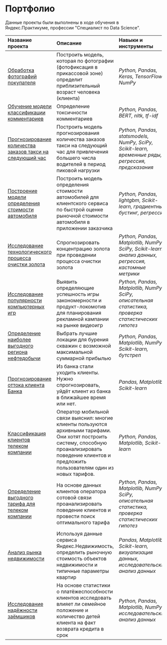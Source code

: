 # Портфолио
Данные проекты были выполнены в ходе обучения в Яндекс.Практикуме, профессии "Специалист по Data Science".

| Название проекта | Описание | Навыки и инструменты | 
| :---------------------- | :---------------------- | :---------------------- |
| [Обработка фотографий покупателя](age_detection) | Построить модель, которая по фотографии (фотофиксация в прикассовой зоне) определит приблизительный возраст человека (клиента)| *Python, Pandas, Keras, TensorFlow, NumPy* |
| [Обучение модели классификации комментариев](toxic_comment_classifier) | Определение токсичности комментариев| *Python, Pandas, BERT, nltk, tf-idf* |
| [Прогнозирование количества заказов такси на следующий час](taxi_orders_pred) | Построить модель прогнозирования количества заказов такси на следующий час для привлечения большего числа водителей в период пиковой нагрузки| *Python, Pandas, statsmodels, NumPy, SciPy, Scikit-learn, временные ряды, регрессия, предсказания* |
| [Построение модели определения стоимости автомобиля](car_price) | Построить модель определения стоимости автомобилей для клиентского сервиса по быстрой оценке рыночной стоимости автомобиля в приложении заказчика| *Python, Pandas, lightgbm, Scikit-learn, градиентный бустинг, регрессия* |
| [Исследование технологического процесса очистки золота](gold_mining) | Спрогнозировать концентрацию золота при проведении процесса очистки золота| *Python, Pandas, Matplotlib, NumPy, SciPy, Scikit-learn, анализ данных, регрессия, кастомные метрики* |
| [Исследование популярности компьютерных игр](video_game_market_research) | Выявить определяющие успешность игры закономерности и продукт-локомотив для планирования рекламной кампании на рынке видеоигр| *Python, Pandas, Matplotlib, NumPy, SciPy, описательная статистика, проверка статистических гипотез* |
| [Определение наиболее выгодного региона нефтедобычи](oil_well_location_selection) | Выбрать лучшие локации для бурения скважин с возможной максимальной суммарной прибылью| *Python, Pandas, Matplotlib, NumPy, Scikit-learn, бутстреп* |
| [Прогнозирование оттока клиента Банка](churn_prediction) | Из банка стали уходить клиенты. Нужно спрогнозировать, уйдёт клиент из банка в ближайшее время или нет.| *Pandas, Matplotlib, Scikit-learn* |
| [Классификация клиентов телеком компании](tariff_prediction) | Оператор мобильной связи выяснил: многие клиенты пользуются архивными тарифами. Они хотят построить систему, способную проанализировать поведение клиентов и предложить пользователям один из новых тарифов.| *Python, Pandas, Matplotlib, Scikit-learn* |
| [Определение выгодного тарифа для телеком компании](telecom_tariffs_analysis) | На основе данных клиентов оператора сотовой связи проанализировать поведение клиентов и провести поиск оптимального тарифа| *Python, Pandas, Matplotlib, NumPy, SciPy, описательная статистика, проверка статистических гипотез* |
| [Анализ рынка недвижимости](real_estate_analysis_spb) | Используя данные сервиса Яндекс.Недвижимость, определить рыночную стоимость объектов недвижимости и типичные параметры квартир| *Pandas, Matplotlib, Scikit-learn, визуализация данных, исследовательский анализ данных* |
| [Исследование надёжности заёмщиков](credit_scoring_analysis) | На основе статистики о платёжеспособности клиентов исследовать влияет ли семейное положение и количество детей клиента на факт возврата кредита в срок| *Python, Pandas, Matplotlib, NumPy, исследовательский анализ данных* |
